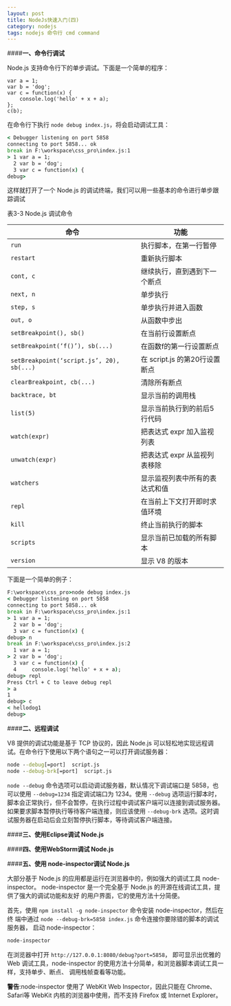 ```yaml
---
layout: post
title: NodeJs快速入门(四)
category: nodejs
tags: nodejs 命令行 cmd command
---
```



####__一、命令行调试__

Node.js 支持命令行下的单步调试。下面是一个简单的程序：

<!-- more -->

```JS
var a = 1;
var b = 'dog';
var c = function(x) {
	console.log('hello' + x + a);
};
c(b);
```

在命令行下执行 `node debug index.js`，将会启动调试工具：

```bat
< Debugger listening on port 5858
connecting to port 5858... ok
break in F:\workspace\css_pro\index.js:1
> 1 var a = 1;
  2 var b = 'dog';
  3 var c = function(x) {
debug>
```

这样就打开了一个 Node.js 的调试终端，我们可以用一些基本的命令进行单步跟踪调试

表3-3 Node.js 调试命令

|命令|功能|
|---|---|
|`run`|执行脚本，在第一行暂停|
|`restart`|重新执行脚本|
|`cont, c`|继续执行，直到遇到下一个断点|
|`next, n`|单步执行|
|`step, s`|单步执行并进入函数|
|`out, o`|从函数中步出|
|`setBreakpoint(), sb()`|在当前行设置断点|
|`setBreakpoint(‘f()’), sb(...)`|在函数f的第一行设置断点|
|`setBreakpoint(‘script.js’, 20), sb(...)`|在 script.js 的第20行设置断点|
|`clearBreakpoint, cb(...)`|清除所有断点|
|`backtrace, bt`|显示当前的调用栈|
|`list(5)`|显示当前执行到的前后5行代码|
|`watch(expr)`|把表达式 expr 加入监视列表|
|`unwatch(expr)`|把表达式 expr 从监视列表移除|
|`watchers`|显示监视列表中所有的表达式和值|
|`repl`|在当前上下文打开即时求值环境|
|`kill`|终止当前执行的脚本|
|`scripts`|显示当前已加载的所有脚本|
|`version`|显示 V8 的版本|

下面是一个简单的例子：

```bat
F:\workspace\css_pro>node debug index.js
< Debugger listening on port 5858
connecting to port 5858... ok
break in F:\workspace\css_pro\index.js:1
> 1 var a = 1;
  2 var b = 'dog';
  3 var c = function(x) {
debug> n
break in F:\workspace\css_pro\index.js:2
  1 var a = 1;
> 2 var b = 'dog';
  3 var c = function(x) {
  4     console.log('hello' + x + a);
debug> repl
Press Ctrl + C to leave debug repl
> a
1
debug> c
< hellodog1
debug>
```

####__二、远程调试__

V8 提供的调试功能是基于 TCP 协议的，因此 Node.js 可以轻松地实现远程调试。在命令行下使用以下两个语句之一可以打开调试服务器：

```bat
node --debug[=port]  script.js
node --debug-brk[=port]  script.js
```

`node --debug` 命令选项可以启动调试服务器，默认情况下调试端口是 5858，也可以使用 `--debug=1234` 指定调试端口为 1234。使用 `--debug` 选项运行脚本时，脚本会正常执行，但不会暂停，在执行过程中调试客户端可以连接到调试服务器。如果要求脚本暂停执行等待客户端连接，则应该使用 `--debug-brk` 选项。这时调试服务器在启动后会立刻暂停执行脚本，等待调试客户端连接。

####__三、使用Eclipse调试 Node.js__

####__四、使用WebStorm调试 Node.js__

####__五、使用 node-inspector调试 Node.js__

大部分基于 Node.js 的应用都是运行在浏览器中的，例如强大的调试工具 node-inspector。
node-inspector 是一个完全基于 Node.js 的开源在线调试工具，提供了强大的调试功能和友好
的用户界面，它的使用方法十分简便。

首先，使用 `npm install -g node-inspector` 命令安装 node-inspector，然后在终
端中通过 `node --debug-brk=5858 index.js` 命令连接你要除错的脚本的调试服务器，
启动 node-inspector：

```bat
node-inspector
```
在浏览器中打开 `http://127.0.0.1:8080/debug?port=5858`， 即可显示出优雅的 Web 调试工具，node-inspector 的使用方法十分简单，和浏览器脚本调试工具一样，支持单步、断点、
调用栈帧查看等功能。

__警告__:node-inspector 使用了 WebKit Web Inspector，因此只能在 Chrome、 Safari等 WebKit 内核的浏览器中使用，而不支持 Firefox 或 Internet Explorer。


